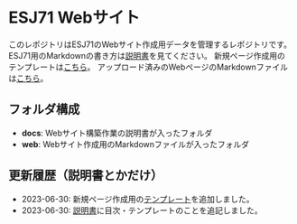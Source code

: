 # ESJ71 Webサイト

このレポジトリはESJ71のWebサイト作成用データを管理するレポジトリです。
ESJ71用のMarkdownの書き方は[説明書](docs/esj_web_markdown.md)を見てください。
新規ページ作成用のテンプレートは[こちら](https://raw.githubusercontent.com/Marchen/esj71web/main/docs/esj_web_template.md)。
アップロード済みのWebページのMarkdownファイルは[こちら](web)。

## フォルダ構成

* **docs**: Webサイト構築作業の説明書が入ったフォルダ
* **web**: Webサイト作成用のMarkdownファイルが入ったフォルダ

## 更新履歴（説明書とかだけ）

* 2023-06-30: 新規ページ作成用の[テンプレート](https://raw.githubusercontent.com/Marchen/esj71web/main/docs/esj_web_template.md)を追加しました。
* 2023-06-30: [説明書](docs/esj_web_markdown.md)に目次・テンプレートのことを追記しました。
